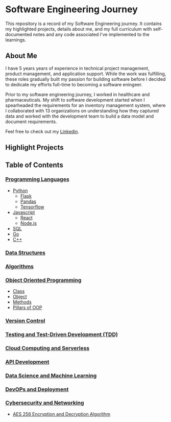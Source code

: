 # Software Engineering Journey
This repository is a record of my Software Engineering journey. It contains my highlighted projects, details about me, and my full curriculum with self-documented notes and any code associated I've implemented to the learnings.

## About Me
I have 5 years years of experience in technical project management, product management, and application support. While the work was fulfilling, these roles gradually built my passion for building software before I decided to dedicate my efforts full-time to becoming a software eningeer.

Prior to my software engineering journey, I worked in healthcare and pharmaceuticals. My shift to software development started when I spearheaded the requirements for an inventory management system, where I collaborated with 13 organizations on understanding how they captured data and worked with the development team to build a data model and document requirements.

Feel free to check out my [Linkedin](www.linkedin.com/in/adrian-marasigan).

## Highlight Projects

## Table of Contents
### [Programming Languages](Link)
- [Python](Link)
  - [Flask](Link)
  - [Pandas](Link)
  - [Tensorflow](Link)
- [Javascript](Link)
  - [React](Link)
  - [Node.js](Link)
- [SQL](Link)
- [Go](Link)
- [C++](Link)
### [Data Structures](https://github.com/c0olade/Software-Engineering-Journey/blob/main/README.md)
### [Algorithms](https://github.com/c0olade/Software-Engineering-Journey/tree/main/Algorithms)
### [Object Oriented Programming](Link)
- [Class](Link)
- [Object](Link)
- [Methods](Link)
- [Pillars of OOP](Link)
### [Version Control](Link)
### [Testing and Test-Driven Development (TDD)](Link)
### [Cloud Computing and Serverless](Link)
### [API Development](Link)
### [Data Science and Machine Learning](Link)
### [DevOPs and Deployment](Link)
### [Cybersecurity and Networking](Link)
- [AES 256 Encryption and Decryption Algorithm](https://github.com/c0olade/python-mini_projects/tree/main/mini-projects/AES%20256%20encryption%20and%20decryption%20using%20Python#aes-256-encryption-and-decryption-using-python)
